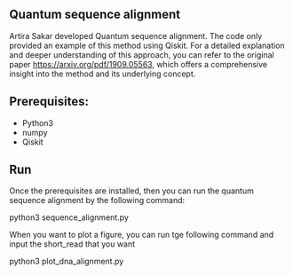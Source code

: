 ## Quantum sequence alignment 
Artira Sakar developed Quantum sequence alignment. The code only provided an example of this method using Qiskit. For a detailed explanation and deeper understanding of this approach, you can refer to the original paper https://arxiv.org/pdf/1909.05563, which offers a comprehensive insight into the method and its underlying concept.


## Prerequisites: 
- Python3
- numpy
- Qiskit

## Run
Once the prerequisites are installed, then you can run the quantum sequence alignment by the following command:

python3 sequence_alignment.py

When you want to plot a figure, you can run tge following command and input the short_read that you want

python3 plot_dna_alignment.py
